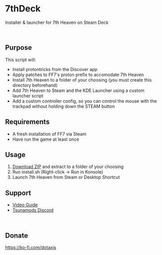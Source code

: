 # 7thDeck
Installer &amp; launcher for 7th Heaven on Steam Deck

<br>

## Purpose
This script will:
* Install protontricks from the Discover app
* Apply patches to FF7's proton prefix to accomodate 7th Heaven
* Install 7th Heaven to a folder of your choosing (you must create this directory beforehand)
* Add 7th Heaven to Steam and the KDE Launcher using a custom launcher script
* Add a custom controller config, so you can control the mouse with the trackpad without holding down the STEAM button  

## Requirements
* A fresh installation of FF7 via Steam
* Have run the game at least once
  
## Usage
1. [Download ZIP](https://github.com/dotaxis/7thDeck/archive/refs/heads/master.zip) and extract to a folder of your choosing
2. Run install.sh (Right-click -> Run in Konsole)
3. Launch 7th Heaven from Steam or Desktop Shortcut

## Support
* [Video Guide](https://www.youtube.com/watch?v=bQ3Md8HCPbY)
* [Tsunamods Discord](https://discord.gg/tsunamods-community-277610501721030656)

<br>

## Donate
https://ko-fi.com/dotaxis
